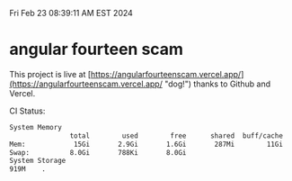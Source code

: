 Fri Feb 23 08:39:11 AM EST 2024

# angular fourteen scam


This project is live at [https://angularfourteenscam.vercel.app/](https://angularfourteenscam.vercel.app/ "dog!") thanks to Github and Vercel.

CI Status: 

```bash
System Memory
               total        used        free      shared  buff/cache   available
Mem:            15Gi       2.9Gi       1.6Gi       287Mi        11Gi        12Gi
Swap:          8.0Gi       788Ki       8.0Gi
System Storage
919M	.
```
